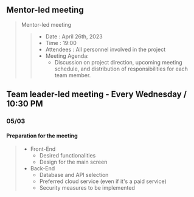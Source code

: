## Mentor-led meeting

> Mentor-led meeting
>> - Date : April 26th, 2023
>> - Time : 19:00
>> - Attendees : All personnel involved in the project
>> - Meeting Agenda:
>>    - Discussion on project direction, upcoming meeting schedule, and distribution of responsibilities for each team member.

## Team leader-led meeting - Every Wednesday / 10:30 PM
### 05/03
#### Preparation for the meeting
>  - Front-End
>    - Desired functionalities
>    - Design for the main screen
>  - Back-End
>    - Database and API selection
>    - Preferred cloud service (even if it's a paid service)
>    - Security measures to be implemented
